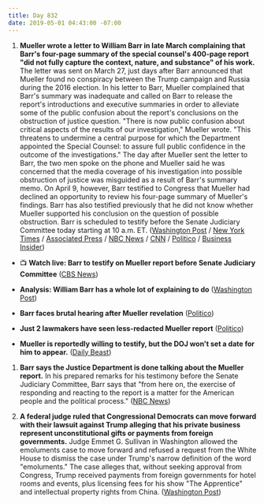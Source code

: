 ```yaml
---
title: Day 832
date: 2019-05-01 04:43:00 -07:00
---
```


1. **Mueller wrote a letter to William Barr in late March complaining that Barr's four-page summary of the special counsel's 400-page report "did not fully capture the context, nature, and substance" of his work.** The letter was sent on March 27, just days after Barr announced that Mueller found no conspiracy between the Trump campaign and Russia during the 2016 election. In his letter to Barr, Mueller complained that Barr's summary was inadequate and called on Barr to release the report's introductions and executive summaries in order to alleviate some of the public confusion about the report's conclusions on the obstruction of justice question. "There is now public confusion about critical aspects of the results of our investigation," Mueller wrote. "This threatens to undermine a central purpose for which the Department appointed the Special Counsel: to assure full public confidence in the outcome of the investigations." The day after Mueller sent the letter to Barr, the two men spoke on the phone and Mueller said he was concerned that the media coverage of his investigation into possible obstruction of justice was misguided as a result of Barr's summary memo. On April 9, however, Barr testified to Congress that Mueller had declined an opportunity to review his four-page summary of Mueller's findings. Barr has also testified previously that he did not know whether Mueller supported his conclusion on the question of possible obstruction. Barr is scheduled to testify before the Senate Judiciary Committee today starting at 10 a.m. ET. ([Washington Post](https://www.washingtonpost.com/world/national-security/mueller-complained-that-barrs-letter-did-not-capture-context-of-trump-probe/2019/04/30/d3c8fdb6-6b7b-11e9-a66d-a82d3f3d96d5_story.html?noredirect=on) / [New York Times](https://www.nytimes.com/2019/04/30/us/politics/mueller-barr.html?smtyp=cur&smid=tw-nytimes) / [Associated Press](https://apnews.com/7f4938079acf4ece9a9c042aa9c068f3) / [NBC News](https://www.nbcnews.com/politics/justice-department/mueller-told-ag-barr-his-short-summary-special-counsel-report-n1000441) / [CNN](https://www.cnn.com/2019/04/30/politics/mueller-barr-complained-russia-probe/index.html) / [Politico](https://www.politico.com/story/2019/04/30/robert-mueller-william-barr-report-1295269) / [Business Insider](https://www.businessinsider.com/mueller-objected-to-barr-obstruction-finding-in-march-letter-nyt-2019-4))

* 📺 **Watch live: Barr to testify on Mueller report before Senate Judiciary Committee** ([CBS News](https://www.cbsnews.com/live-news/william-barr-testimony-live-stream-attorney-general-testifies-congress-today-2019-05-01/))

* **Analysis: William Barr has a whole lot of explaining to do** ([Washington Post](https://www.washingtonpost.com/politics/2019/05/01/muellers-complaints-show-barr-has-whole-lot-explaining-do/))

* **Barr faces brutal hearing after Mueller revelation** ([Politico](https://www.politico.com/story/2019/05/01/barr-hearing-mueller-report-1295274))

* **Just 2 lawmakers have seen less-redacted Mueller report** ([Politico](https://www.politico.com/story/2019/04/30/mueller-report-redacted-1295105))

* **Mueller is reportedly willing to testify, but the DOJ won't set a date for him to appear.** ([Daily Beast](https://www.thedailybeast.com/robert-muellers-willing-to-testify-but-trump-department-of-justice-is-holding-it-up-dems))

1. **Barr says the Justice Department is done talking about the Mueller report.** In his prepared remarks for his testimony before the Senate Judiciary Committee, Barr says that "from here on, the exercise of responding and reacting to the report is a matter for the American people and the political process." ([NBC News](https://www.nbcnews.com/politics/politics-news/barr-says-justice-department-done-mueller-probe-n1000481))

2. **A federal judge ruled that Congressional Democrats can move forward with their lawsuit against Trump alleging that his private business represent unconstitutional gifts or payments from foreign governments.** Judge Emmet G. Sullivan in Washington allowed the emoluments case to move forward and refused a request from the White House to dismiss the case under Trump's narrow definition of the word "emoluments." The case alleges that, without seeking approval from Congress, Trump received payments from foreign governments for hotel rooms and events, plus licensing fees for his show "The Apprentice" and intellectual property rights from China. ([Washington Post](https://www.washingtonpost.com/politics/congressional-democrats-emoluments-lawsuit-targeting-president-trumps-private-business-can-proceed-judge-says/2019/04/30/ae2ae6be-5b9f-11e9-a00e-050dc7b82693_story.html?noredirect=on))